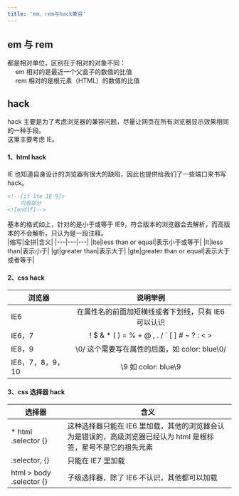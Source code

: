 ```yaml
---
title: 'em、rem与hack兼容'
---
```


## em 与 rem

都是相对单位，区别在于相对的对象不同：<br>
&emsp; em 相对的是最近一个父盒子的数值的比值 <br>
&emsp; rem 相对的是根元素（HTML）的数值的比值 <br>

## hack

hack 主要是为了考虑浏览器的兼容问题，尽量让网页在所有浏览器显示效果相同的一种手段。<br>
这里主要考虑 IE。<br>

#### 1、html hack

IE 也知道自身设计的浏览器有很大的缺陷，因此也提供给我们了一些端口来书写 hack。

```html
<!--[if lte IE 9]>
    内容部分
<![endif]-->
```

基本的格式如上，针对的是小于或等于 IE9，符合版本的浏览器会去解析，而高版本的不会解析，只认为是一段注释。<br>
|缩写|全拼|含义|
|---|---|---|
|lte|less than or equal|表示小于或等于|
|lt|less than|表示小于|
|gt|greater than|表示大于|
|gte|greater than or equal|表示大于或者等于|

#### 2、css hack

| 浏览器           |                      说明举例                       |
| ---------------- | :-------------------------------------------------: |
| IE6              | 在属性名的前面加短横线或者下划线，只有 IE6 可以认识 |
| IE6，7           |    ! \$ & \* ( ) = % + @ , . / ` [ ] # ~ ? : < >    |
| IE8，9           |    \0/ 这个需要写在属性的后面，如 color: blue\0/    |
| IE6，7，8，9，10 |                 \9 如 color: blue\9                 |

#### 3、css 选择器 hack

|选择器|含义|
|---|---|
|* html .selector {}|这种选择器只能在 IE6 里加载，其他的浏览器会认为是错误的，高级浏览器已经认为 html 是根标签，星号不是它的祖先元素|
|.selector, {}|只能在 IE7 里加载|
|html > body .selector {}|子级选择器，除了 IE6 不认识，其他都可以加载|